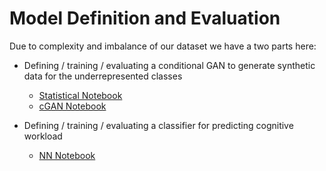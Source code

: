 # Model Definition and Evaluation

Due to complexity and imbalance of our dataset we have a two parts here:

- Defining / training / evaluating a conditional GAN to generate synthetic data for the underrepresented classes

  - [Statistical Notebook](data_generation_statistic.ipynb)
  - [cGAN Notebook](data_generation_cGAN.ipynb)

- Defining / training / evaluating a classifier for predicting cognitive workload
  - [NN Notebook](model_definition_evaluation.ipynp)
